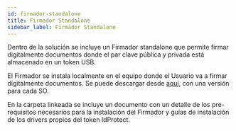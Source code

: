```yaml
---
id: firmador-standalone
title: Firmador Standalone
sidebar_label: Firmador Standalone
---
```


Dentro de la solución se incluye un Firmador standalone que permite firmar digitalmente 
documentos donde el par clave pública y privada está almacenado en un token USB.

El Firmador se instala localmente en el equipo donde el Usuario va a firmar digitalmente
documentos. Se puede descargar desde 
[aquí](https://drive.google.com/drive/folders/1kmIyLn-3KbosaayrQsHUfaENtEkvcEQJ?usp=sharing), 
con una versión para cada SO.

En la carpeta linkeada se incluye un documento con un detalle de los pre-requisitos 
necesarios para la instalación del Firmador y guías de instalación de los drivers 
propios del token IdProtect.
